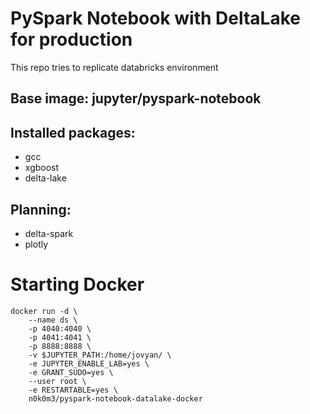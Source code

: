# PySpark Notebook with DeltaLake for production

This repo tries to replicate databricks environment

## Base image: jupyter/pyspark-notebook
## Installed packages:
- gcc
- xgboost
- delta-lake

## Planning:
- delta-spark
- plotly

# Starting Docker

```
docker run -d \
    --name ds \
    -p 4040:4040 \
    -p 4041:4041 \
    -p 8888:8888 \
    -v $JUPYTER_PATH:/home/jovyan/ \
    -e JUPYTER_ENABLE_LAB=yes \
    -e GRANT_SUDO=yes \
    --user root \
    -e RESTARTABLE=yes \
    n0k0m3/pyspark-notebook-datalake-docker
```

